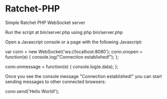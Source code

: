 # Ratchet-PHP

Simple Ratchet PHP WebSocket server

Run the script at bin/server.php using php bin/server.php

Open a Javascript console or a page with the following Javascript:

var conn = new WebSocket('ws://localhost:8080');
conn.onopen = function(e) {
    console.log("Connection established!");
};

conn.onmessage = function(e) {
    console.log(e.data);
};

Once you see the console message "Connection established!" you can start sending messages to other connected browsers:

conn.send('Hello World!');